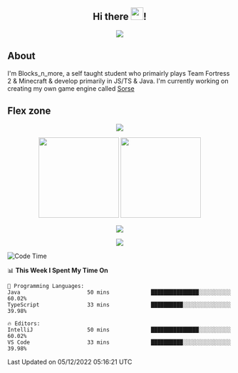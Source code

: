 <h2 align="center">
  Hi there <img src="https://media.giphy.com/media/hvRJCLFzcasrR4ia7z/giphy.gif" width="28">!
</h2>

<p align="center">
  <img src="https://forthebadge.com/images/badges/0-percent-optimized.svg">
</p>

## About
I'm Blocks_n_more, a self taught student who primairly plays Team Fortress 2 & Minecraft & develop primarily in JS/TS & Java. I'm currently working on creating my own game engine called [Sorse](https://github.com/Wave-Studio/sorse2)

## Flex zone
<p align="center">
 <img src="https://github-profile-summary-cards.vercel.app/api/cards/profile-details?username=Blocksnmore&theme=github_dark">
</p>
<p align="center">
 <img height="180em" src="https://github-readme-stats.vercel.app/api?username=Blocksnmore&show_icons=true&theme=dark&hide_border=true">
 <img height="180em" src="https://github-readme-stats.vercel.app/api/top-langs/?username=Blocksnmore&layout=compact&theme=dark&hide_border=true"> 
</p>
<p align="center">
 <img src="https://github-readme-streak-stats.herokuapp.com/?user=Blocksnmore&theme=dark&hide_border=true">
</p>
<p align="center">
 <img src="https://activity-graph.herokuapp.com/graph?username=Blocksnmore&theme=github&hide_border=true"> 
</p>

<!--START_SECTION:waka-->
![Code Time](http://img.shields.io/badge/Code%20Time-435%20hrs%204%20mins-blue)

📊 **This Week I Spent My Time On** 

```text
💬 Programming Languages: 
Java                     50 mins             ███████████████░░░░░░░░░░   60.02% 
TypeScript               33 mins             ██████████░░░░░░░░░░░░░░░   39.98%

🔥 Editors: 
IntelliJ                 50 mins             ███████████████░░░░░░░░░░   60.02% 
VS Code                  33 mins             ██████████░░░░░░░░░░░░░░░   39.98%

```


 Last Updated on 05/12/2022 05:16:21 UTC
<!--END_SECTION:waka-->
